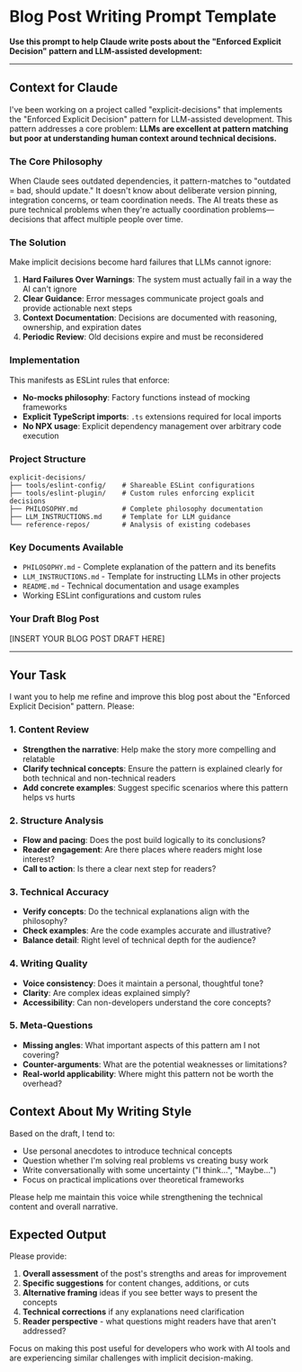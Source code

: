 # Blog Post Writing Prompt Template

**Use this prompt to help Claude write posts about the "Enforced Explicit Decision" pattern and LLM-assisted development:**

---

## Context for Claude

I've been working on a project called "explicit-decisions" that implements the "Enforced Explicit Decision" pattern for LLM-assisted development. This pattern addresses a core problem: **LLMs are excellent at pattern matching but poor at understanding human context around technical decisions.**

### The Core Philosophy

When Claude sees outdated dependencies, it pattern-matches to "outdated = bad, should update." It doesn't know about deliberate version pinning, integration concerns, or team coordination needs. The AI treats these as pure technical problems when they're actually coordination problems—decisions that affect multiple people over time.

### The Solution

Make implicit decisions become hard failures that LLMs cannot ignore:

1. **Hard Failures Over Warnings**: The system must actually fail in a way the AI can't ignore
2. **Clear Guidance**: Error messages communicate project goals and provide actionable next steps
3. **Context Documentation**: Decisions are documented with reasoning, ownership, and expiration dates
4. **Periodic Review**: Old decisions expire and must be reconsidered

### Implementation

This manifests as ESLint rules that enforce:

- **No-mocks philosophy**: Factory functions instead of mocking frameworks
- **Explicit TypeScript imports**: `.ts` extensions required for local imports  
- **No NPX usage**: Explicit dependency management over arbitrary code execution

### Project Structure

```
explicit-decisions/
├── tools/eslint-config/    # Shareable ESLint configurations
├── tools/eslint-plugin/    # Custom rules enforcing explicit decisions
├── PHILOSOPHY.md           # Complete philosophy documentation
├── LLM_INSTRUCTIONS.md     # Template for LLM guidance
└── reference-repos/        # Analysis of existing codebases
```

### Key Documents Available

- `PHILOSOPHY.md` - Complete explanation of the pattern and its benefits
- `LLM_INSTRUCTIONS.md` - Template for instructing LLMs in other projects
- `README.md` - Technical documentation and usage examples
- Working ESLint configurations and custom rules

### Your Draft Blog Post

[INSERT YOUR BLOG POST DRAFT HERE]

---

## Your Task

I want you to help me refine and improve this blog post about the "Enforced Explicit Decision" pattern. Please:

### 1. Content Review

- **Strengthen the narrative**: Help make the story more compelling and relatable
- **Clarify technical concepts**: Ensure the pattern is explained clearly for both technical and non-technical readers
- **Add concrete examples**: Suggest specific scenarios where this pattern helps vs hurts

### 2. Structure Analysis

- **Flow and pacing**: Does the post build logically to its conclusions?
- **Reader engagement**: Are there places where readers might lose interest?
- **Call to action**: Is there a clear next step for readers?

### 3. Technical Accuracy

- **Verify concepts**: Do the technical explanations align with the philosophy?
- **Check examples**: Are the code examples accurate and illustrative?
- **Balance detail**: Right level of technical depth for the audience?

### 4. Writing Quality

- **Voice consistency**: Does it maintain a personal, thoughtful tone?
- **Clarity**: Are complex ideas explained simply?
- **Accessibility**: Can non-developers understand the core concepts?

### 5. Meta-Questions

- **Missing angles**: What important aspects of this pattern am I not covering?
- **Counter-arguments**: What are the potential weaknesses or limitations?
- **Real-world applicability**: Where might this pattern not be worth the overhead?

## Context About My Writing Style

Based on the draft, I tend to:

- Use personal anecdotes to introduce technical concepts
- Question whether I'm solving real problems vs creating busy work
- Write conversationally with some uncertainty ("I think...", "Maybe...")
- Focus on practical implications over theoretical frameworks

Please help me maintain this voice while strengthening the technical content and overall narrative.

## Expected Output

Please provide:

1. **Overall assessment** of the post's strengths and areas for improvement
2. **Specific suggestions** for content changes, additions, or cuts
3. **Alternative framing** ideas if you see better ways to present the concepts
4. **Technical corrections** if any explanations need clarification
5. **Reader perspective** - what questions might readers have that aren't addressed?

Focus on making this post useful for developers who work with AI tools and are experiencing similar challenges with implicit decision-making.
